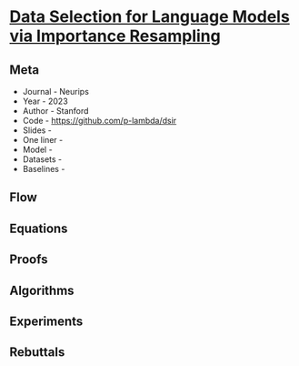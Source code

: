 # [Data Selection for Language Models via Importance Resampling](https://openreview.net/forum?id=uPSQv0leAu)

## Meta

* Journal   - Neurips
* Year      - 2023
* Author    - Stanford 
* Code      - https://github.com/p-lambda/dsir
* Slides    - 
* One liner - 
* Model     - 
* Datasets  - 
* Baselines - 

## Flow

## Equations

## Proofs

## Algorithms

## Experiments

## Rebuttals
